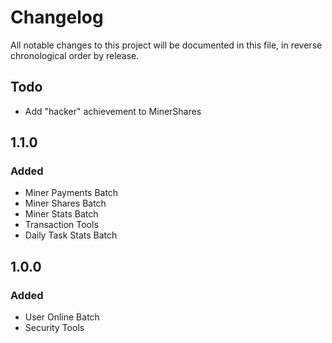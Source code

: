 # Changelog

All notable changes to this project will be documented in this file, in reverse chronological order by release.

## Todo
- Add "hacker" achievement to MinerShares

## 1.1.0

### Added
- Miner Payments Batch
- Miner Shares Batch
- Miner Stats Batch
- Transaction Tools
- Daily Task Stats Batch

## 1.0.0

### Added
- User Online Batch
- Security Tools